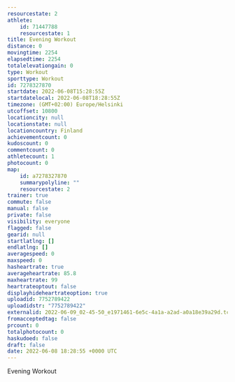 ```yaml
---
resourcestate: 2
athlete:
    id: 71447788
    resourcestate: 1
title: Evening Workout
distance: 0
movingtime: 2254
elapsedtime: 2254
totalelevationgain: 0
type: Workout
sporttype: Workout
id: 7278327870
startdate: 2022-06-08T15:28:55Z
startdatelocal: 2022-06-08T18:28:55Z
timezone: (GMT+02:00) Europe/Helsinki
utcoffset: 10800
locationcity: null
locationstate: null
locationcountry: Finland
achievementcount: 0
kudoscount: 0
commentcount: 0
athletecount: 1
photocount: 0
map:
    id: a7278327870
    summarypolyline: ""
    resourcestate: 2
trainer: true
commute: false
manual: false
private: false
visibility: everyone
flagged: false
gearid: null
startlatlng: []
endlatlng: []
averagespeed: 0
maxspeed: 0
hasheartrate: true
averageheartrate: 85.8
maxheartrate: 99
heartrateoptout: false
displayhideheartrateoption: true
uploadid: 7752789422
uploadidstr: "7752789422"
externalid: 2022-06-09_02-45-50_e1971461-6e5c-4a1a-a2ad-a0a18e39a29d.tcx
fromacceptedtag: false
prcount: 0
totalphotocount: 0
haskudoed: false
draft: false
date: 2022-06-08 18:28:55 +0000 UTC
---
```

Evening Workout